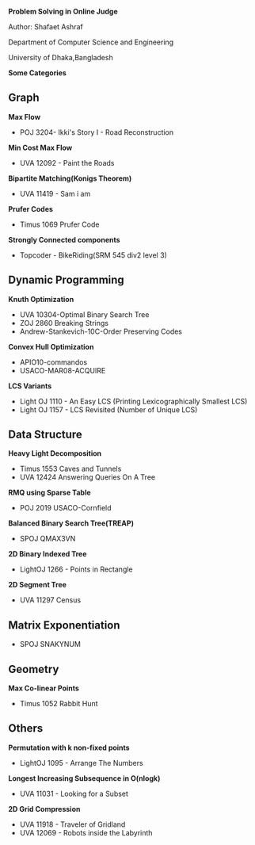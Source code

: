 ﻿**Problem Solving in Online Judge**

Author: Shafaet Ashraf

Department of Computer Science and Engineering

University of Dhaka,Bangladesh


**Some Categories**


**Graph**
------------

**Max Flow**

- POJ 3204- Ikki's Story I - Road Reconstruction

**Min Cost Max Flow**

- UVA 12092 - Paint the Roads

**Bipartite Matching(Konigs Theorem)**

- UVA 11419 - Sam i am

**Prufer Codes**

- Timus 1069 Prufer Code

**Strongly Connected components**

- Topcoder - BikeRiding(SRM 545 div2 level 3)


**Dynamic Programming**
------------------------

**Knuth Optimization**

- UVA 10304-Optimal Binary Search Tree
- ZOJ 2860 Breaking Strings
- Andrew-Stankevich-10C-Order Preserving Codes

**Convex Hull Optimization**

- APIO10-commandos
- USACO-MAR08-ACQUIRE

**LCS Variants**

- Light OJ 1110 - An Easy LCS (Printing Lexicographically Smallest LCS)
- Light OJ 1157 - LCS Revisited (Number of Unique LCS)



**Data Structure**
-----------------------

**Heavy Light Decomposition**

- Timus 1553 Caves and Tunnels
- UVA 12424 Answering Queries On A Tree


**RMQ using Sparse Table**

- POJ 2019 USACO-Cornfield

**Balanced Binary Search Tree(TREAP)**

- SPOJ QMAX3VN

**2D Binary Indexed Tree**

- LightOJ 1266 - Points in Rectangle 

**2D Segment Tree**

- UVA 11297 Census  


**Matrix Exponentiation**
---------------------

- SPOJ SNAKYNUM


**Geometry**
---------------------

**Max Co-linear Points**

- Timus 1052 Rabbit Hunt


**Others**
---------------------

**Permutation with k non-fixed points**
- LightOJ 1095 - Arrange The Numbers

**Longest Increasing Subsequence in O(nlogk)**

- UVA 11031 - Looking for a Subset

**2D Grid Compression**

- UVA 11918 - Traveler of Gridland
- UVA 12069 - Robots inside the Labyrinth

